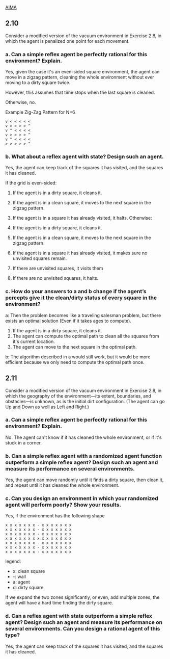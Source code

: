 [AIMA](https://people.engr.tamu.edu/guni/csce421/files/AI_Russell_Norvig.pdf)


## 2.10
Consider a modified version of the vacuum environment in Exercise 2.8, in which the agent is penalized one point for each movement.

### a. Can a simple reflex agent be perfectly rational for this environment? Explain.

Yes, given the case it's an even-sided square environment, the agent can move in a zigzag pattern, cleaning the whole environment without ever moving to a dirty square twice.

However, this assumes that time stops when the last square is cleaned.

Otherwise, no.

Example Zig-Zag Pattern for N=6
```
v < < < < <
v > > > > ^
v ^ < < < <
v > > > > ^
v ^ < < < <
> > > > > ^
```

### b. What about a reflex agent with state? Design such an agent.

Yes, the agent can keep track of the squares it has visited, and the squares it has cleaned.


If the grid is even-sided:
1. If the agent is in a dirty square, it cleans it.
2. If the agent is in a clean square, it moves to the next square in the zigzag pattern.
3. If the agent is in a square it has already visited, it halts.
Otherwise:

1. If the agent is in a dirty square, it cleans it.
2. If the agent is in a clean square, it moves to the next square in the zigzag pattern.
3. If the agent is in a square it has already visited, it makes sure no unvisited squares remain.
4. If there are unvisited squares, it visits them
5. If there are no unvisited squares, it halts.

### c. How do your answers to a and b change if the agent’s percepts give it the clean/dirty status of every square in the environment?

a: Then the problem becomes like a traveling salesman problem, but there exists an optimal solution (Even if it takes ages to compute).
1. If the agent is in a dirty square, it cleans it.
2. The agent can compute the optimal path to clean all the squares from it's current location.
3. The agent can move to the next square in the optimal path.

b: The algorithm described in a would still work, but it would be more efficient because we only need to compute the optimal path once.

## 2.11
Consider a modified version of the vacuum environment in Exercise 2.8, in which the geography of the environment—its extent, boundaries, and obstacles—is unknown, as is the initial dirt configuration. (The agent can go Up and Down as well as Left and Right.)
### a. Can a simple reflex agent be perfectly rational for this environment? Explain.
No. The agent can't know if it has cleaned the whole environment, or if it's stuck in a corner.
### b. Can a simple reflex agent with a randomized agent function outperform a simple reflex agent? Design such an agent and measure its performance on several environments.
Yes, the agent can move randomly until it finds a dirty square, then clean it, and repeat until it has cleaned the whole environment.
### c. Can you design an environment in which your randomized agent will perform poorly? Show your results.
Yes, if the environment has the following shape

```
x x x x x x x - x x x x x x x
x x x x x x x - x x x x x x x
x x x x x x x - x x x x x x x
x a x x x x x x x x x x d x x
x x x x x x x - x x x x x x x
x x x x x x x - x x x x x x x
x x x x x x x - x x x x x x x
```
legend:
- x: clean square
- -: wall
- a: agent
- d: dirty square

If we expand the two zones significantly, or even, add multiple zones, the agent will have a hard time finding the dirty square.

### d. Can a reflex agent with state outperform a simple reflex agent? Design such an agent and measure its performance on several environments. Can you design a rational agent of this type?
Yes, the agent can keep track of the squares it has visited, and the squares it has cleaned.
